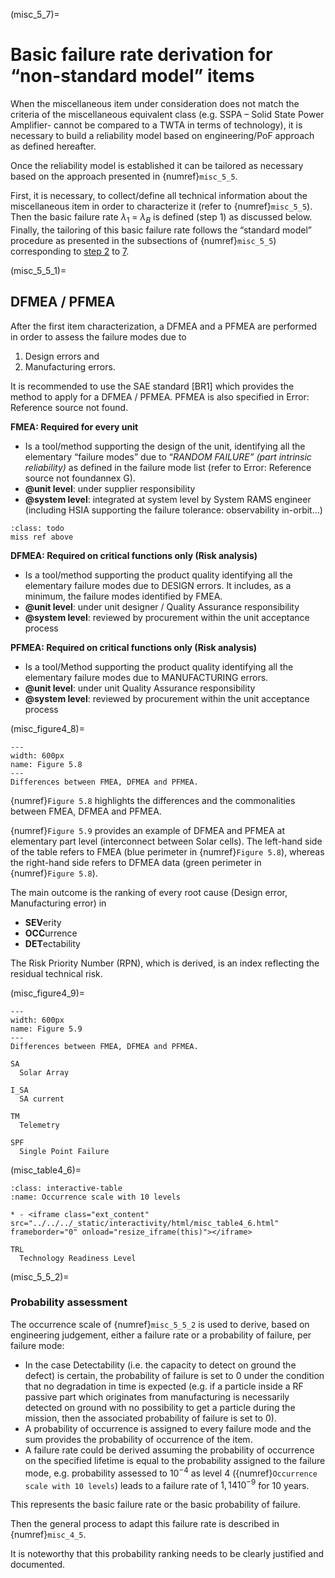 (misc_5_7)=
# Basic failure rate derivation for “non-standard model” items
When the miscellaneous item under consideration does not match the criteria of the miscellaneous equivalent class (e.g. SSPA – Solid State Power Amplifier- cannot be compared to a TWTA in terms of technology), it is necessary to build a reliability model based on engineering/PoF approach as defined hereafter.

Once the reliability model is established it can be tailored as necessary based on the approach presented in {numref}`misc_5_5`.

First, it is necessary, to collect/define all technical information about the miscellaneous item in order to characterize it (refer to {numref}`misc_5_5`). Then the basic failure rate $\lambda_{1}$ = $\lambda_{B}$ is defined (step 1) as discussed below. Finally, the tailoring of this basic failure rate follows the “standard model” procedure as presented in the subsections of {numref}`misc_5_5`) corresponding to [step 2](misc_step2) to [7](misc_step7).


(misc_5_5_1)=
## DFMEA / PFMEA

After the first item characterization, a DFMEA and a PFMEA are performed in order to assess the failure modes due to 

1. Design errors and
2. Manufacturing errors.

It is recommended to use the SAE standard [BR1] which provides the method to apply for a DFMEA / PFMEA. PFMEA is also specified in Error: Reference source not found.

**FMEA: Required for every unit**

* Is a tool/method supporting the design of the unit, identifying all the elementary “failure modes” due to “_RANDOM FAILURE” (part intrinsic reliability)_ as defined in the failure mode list (refer to Error: Reference source not foundannex G). 
* **@unit level**: under supplier responsibility
* **@system level**: integrated at system level by System RAMS engineer (including HSIA supporting the failure tolerance: observability in-orbit…)

```{admonition} Todo
:class: todo
miss ref above
```

**DFMEA: Required on critical functions only (Risk analysis)**

* Is a tool/method supporting the product quality identifying all the elementary failure modes due to DESIGN errors. It includes, as a minimum, the failure modes identified by FMEA.
* **@unit level**: under unit designer / Quality Assurance responsibility
* **@system level**: reviewed by procurement within the unit acceptance process

**PFMEA: Required on critical functions only (Risk analysis)**

* Is a tool/Method supporting the product quality identifying all the elementary failure modes due to MANUFACTURING errors.
* **@unit level**: under unit Quality Assurance responsibility
* **@system level**: reviewed by procurement within the unit acceptance process

(misc_figure4_8)=
```{figure} ../../picture/figure4_8.png
---
width: 600px
name: Figure 5.8
---
Differences between FMEA, DFMEA and PFMEA.
```

{numref}`Figure 5.8` highlights the differences and the commonalities between FMEA, DFMEA and PFMEA.

{numref}`Figure 5.9`  provides an example of DFMEA and PFMEA at elementary part level (interconnect between Solar cells). The left-hand side of the table refers to FMEA (blue perimeter in {numref}`Figure 5.8`), whereas the right-hand side refers to DFMEA data (green perimeter in {numref}`Figure 5.8`).

The main outcome is the ranking of every root cause (Design error, Manufacturing error) in

* **SEV**erity
* **OCC**urrence
* **DET**ectability

The Risk Priority Number (RPN), which is derived, is an index reflecting the residual technical risk.

(misc_figure4_9)=
```{figure} ../../picture/figure4_10.png
---
width: 600px
name: Figure 5.9
---
Differences between FMEA, DFMEA and PFMEA.
```

```{glossary}
SA
  Solar Array

I_SA
  SA current

TM
  Telemetry

SPF
  Single Point Failure
```



(misc_table4_6)=
```{list-table} Occurrence scale with 10 levels
:class: interactive-table
:name: Occurrence scale with 10 levels

* - <iframe class="ext_content" src="../../../_static/interactivity/html/misc_table4_6.html" frameborder="0" onload="resize_iframe(this)"></iframe>
```


```{glossary}
TRL
  Technology Readiness Level
```


(misc_5_5_2)=
### Probability assessment

The occurrence scale of {numref}`misc_5_5_2` is used to derive, based on engineering judgement, either a failure rate or a probability of failure, per failure mode:

* In the case Detectability (i.e. the capacity to detect on ground the defect) is certain, the probability of failure is set to 0 under the condition that no degradation in time is expected (e.g.  if a particle inside a RF passive part which originates from manufacturing is necessarily detected on ground with no possibility to get a particle during the mission, then the associated probability of failure is set to 0).
* A probability of occurrence is assigned to every failure mode and the sum provides the probability of occurrence of the item.
* A failure rate could be derived assuming the probability of occurrence on the specified lifetime is equal to the probability assigned to the failure mode, e.g. probability assessed to $10^{-4}$ as level 4 ({numref}`Occurrence scale with 10 levels`) leads to a failure rate of $1,14 10^{-9}$ for 10 years.


This represents the basic failure rate or the basic probability of failure.

Then the general process to adapt this failure rate is described in {numref}`misc_4_5`.

It is noteworthy that this probability ranking needs to be clearly justified and documented.
